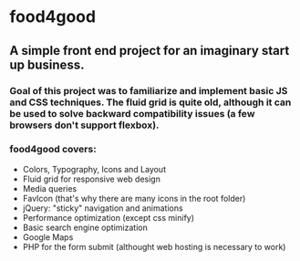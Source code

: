 # food4good

## A simple front end project for an imaginary start up business.

### Goal of this project was to familiarize and implement basic JS and CSS techniques. The fluid grid is quite old, although it can be used to solve backward compatibility issues (a few browsers don't support flexbox).
### food4good covers:

* Colors, Typography, Icons and Layout
* Fluid grid for responsive web design
* Media queries
* FavIcon (that's why there are many icons in the root folder)
* jQuery: "sticky" navigation and animations
* Performance optimization (except css minify)
* Basic search engine optimization
* Google Maps
* PHP for the form submit (althought web hosting is necessary to work)
